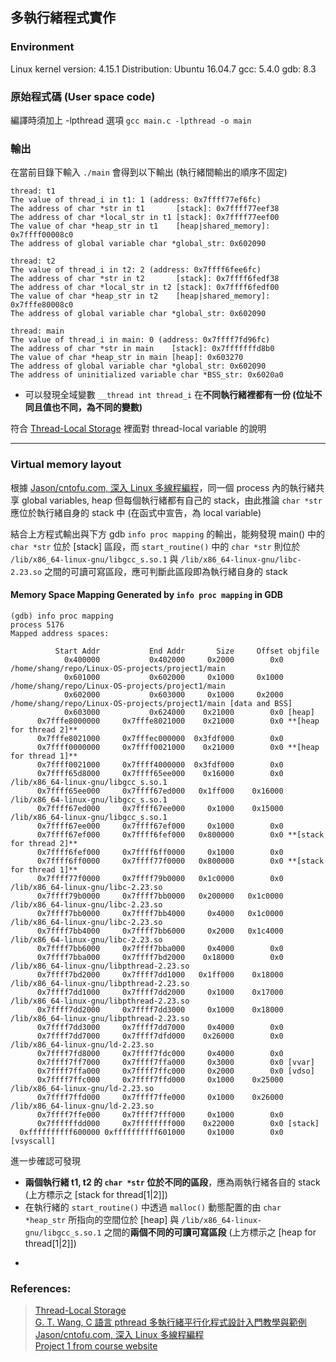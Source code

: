 ## 多執行緒程式實作
### Environment
Linux kernel version: 4.15.1
Distribution: Ubuntu 16.04.7
gcc: 5.4.0 
gdb: 8.3
### 原始程式碼 (User space code)


編譯時須加上 -lpthread 選項
```gcc main.c -lpthread -o main```

### 輸出
在當前目錄下輸入 ``./main`` 
會得到以下輸出 (執行緒間輸出的順序不固定)
```
thread: t1
The value of thread_i in t1: 1 (address: 0x7ffff77ef6fc)
The address of char *str in t1       [stack]: 0x7ffff77eef38
The address of char *local_str in t1 [stack]: 0x7ffff77eef00
The value of char *heap_str in t1    [heap|shared_memory]: 0x7ffff00008c0
The address of global variable char *global_str: 0x602090

thread: t2
The value of thread_i in t2: 2 (address: 0x7ffff6fee6fc)
The address of char *str in t2       [stack]: 0x7ffff6fedf38
The address of char *local_str in t2 [stack]: 0x7ffff6fedf00
The value of char *heap_str in t2    [heap|shared_memory]: 0x7fffe80008c0
The address of global variable char *global_str: 0x602090

thread: main
The value of thread_i in main: 0 (address: 0x7ffff7fd96fc)
The address of char *str in main    [stack]: 0x7fffffffd8b0
The value of char *heap_str in main [heap]: 0x603270
The address of global variable char *global_str: 0x602090
The address of uninitialized variable char *BSS_str: 0x6020a0
```
* 可以發現全域變數 `__thread int thread_i` 在**不同執行緒裡都有一份 (位址不同且值也不同，為不同的變數)**

符合 [Thread-Local Storage](https://web.mit.edu/rhel-doc/3/rhel-gcc-en-3/thread-local.html) 裡面對 thread-local variable 的說明

---
### Virtual memory layout
<!-- *(此 multi-thead program 的 virtual memory layout 還有待探討)* -->

根據 [Jason/cntofu.com, 深入 Linux 多線程編程](https://cntofu.com/book/46/linux_system/shen_rulinux_duo_xian_cheng_bian_cheng.md)，同一個 process 內的執行緒共享 global variables, heap 但每個執行緒都有自己的 stack，由此推論 `char *str` 應位於執行緒自身的 stack 中 (在函式中宣告，為 local variable)

結合上方程式輸出與下方 gdb `info proc mapping` 的輸出，能夠發現 main() 中的 `char *str` 位於 [stack] 區段，而 `start_routine()` 中的 `char *str` 則位於 `/lib/x86_64-linux-gnu/libgcc_s.so.1` 與 `/lib/x86_64-linux-gnu/libc-2.23.so` 之間的可讀可寫區段，應可判斷此區段即為執行緒自身的 stack

#### Memory Space Mapping Generated by `info proc mapping` in GDB
```
(gdb) info proc mapping
process 5176
Mapped address spaces:

          Start Addr           End Addr       Size     Offset objfile
            0x400000           0x402000     0x2000        0x0 /home/shang/repo/Linux-OS-projects/project1/main
            0x601000           0x602000     0x1000     0x1000 /home/shang/repo/Linux-OS-projects/project1/main
            0x602000           0x603000     0x1000     0x2000 /home/shang/repo/Linux-OS-projects/project1/main [data and BSS]
            0x603000           0x624000    0x21000        0x0 [heap]
      0x7fffe8000000     0x7fffe8021000    0x21000        0x0 **[heap for thread 2]**
      0x7fffe8021000     0x7fffec000000  0x3fdf000        0x0 
      0x7ffff0000000     0x7ffff0021000    0x21000        0x0 **[heap for thread 1]**
      0x7ffff0021000     0x7ffff4000000  0x3fdf000        0x0 
      0x7ffff65d8000     0x7ffff65ee000    0x16000        0x0 /lib/x86_64-linux-gnu/libgcc_s.so.1
      0x7ffff65ee000     0x7ffff67ed000   0x1ff000    0x16000 /lib/x86_64-linux-gnu/libgcc_s.so.1
      0x7ffff67ed000     0x7ffff67ee000     0x1000    0x15000 /lib/x86_64-linux-gnu/libgcc_s.so.1
      0x7ffff67ee000     0x7ffff67ef000     0x1000        0x0 
      0x7ffff67ef000     0x7ffff6fef000   0x800000        0x0 **[stack for thread 2]**
      0x7ffff6fef000     0x7ffff6ff0000     0x1000        0x0 
      0x7ffff6ff0000     0x7ffff77f0000   0x800000        0x0 **[stack for thread 1]**
      0x7ffff77f0000     0x7ffff79b0000   0x1c0000        0x0 /lib/x86_64-linux-gnu/libc-2.23.so
      0x7ffff79b0000     0x7ffff7bb0000   0x200000   0x1c0000 /lib/x86_64-linux-gnu/libc-2.23.so
      0x7ffff7bb0000     0x7ffff7bb4000     0x4000   0x1c0000 /lib/x86_64-linux-gnu/libc-2.23.so
      0x7ffff7bb4000     0x7ffff7bb6000     0x2000   0x1c4000 /lib/x86_64-linux-gnu/libc-2.23.so
      0x7ffff7bb6000     0x7ffff7bba000     0x4000        0x0 
      0x7ffff7bba000     0x7ffff7bd2000    0x18000        0x0 /lib/x86_64-linux-gnu/libpthread-2.23.so
      0x7ffff7bd2000     0x7ffff7dd1000   0x1ff000    0x18000 /lib/x86_64-linux-gnu/libpthread-2.23.so
      0x7ffff7dd1000     0x7ffff7dd2000     0x1000    0x17000 /lib/x86_64-linux-gnu/libpthread-2.23.so
      0x7ffff7dd2000     0x7ffff7dd3000     0x1000    0x18000 /lib/x86_64-linux-gnu/libpthread-2.23.so
      0x7ffff7dd3000     0x7ffff7dd7000     0x4000        0x0 
      0x7ffff7dd7000     0x7ffff7dfd000    0x26000        0x0 /lib/x86_64-linux-gnu/ld-2.23.so
      0x7ffff7fd8000     0x7ffff7fdc000     0x4000        0x0 
      0x7ffff7ff7000     0x7ffff7ffa000     0x3000        0x0 [vvar]
      0x7ffff7ffa000     0x7ffff7ffc000     0x2000        0x0 [vdso]
      0x7ffff7ffc000     0x7ffff7ffd000     0x1000    0x25000 /lib/x86_64-linux-gnu/ld-2.23.so
      0x7ffff7ffd000     0x7ffff7ffe000     0x1000    0x26000 /lib/x86_64-linux-gnu/ld-2.23.so
      0x7ffff7ffe000     0x7ffff7fff000     0x1000        0x0 
      0x7ffffffdd000     0x7ffffffff000    0x22000        0x0 [stack]
  0xffffffffff600000 0xffffffffff601000     0x1000        0x0 [vsyscall]
```
進一步確認可發現
* **兩個執行緒 t1, t2 的 `char *str` 位於不同的區段**，應為兩執行緒各自的 stack (上方標示之 [stack for thread[1|2]])
* 在執行緒的 `start_routine()` 中透過 `malloc()` 動態配置的由 `char *heap_str` 所指向的空間位於 [heap] 與 `/lib/x86_64-linux-gnu/libgcc_s.so.1` 之間的**兩個不同的可讀可寫區段** (上方標示之 [heap for thread[1|2]])  
<!-- 根據 [Jason/cntofu.com, 深入 Linux 多線程編程](https://cntofu.com/book/46/linux_system/shen_rulinux_duo_xian_cheng_bian_cheng.md)，該空間應是屬於 shared library, shared memory
> 問題一: 若同一 process 內的執行緒共享 [heap] 的話，則上述的狀況可能是 shared memory 導致的結果? 為了解決這個問題，得先解決另一問題: ***如何確認兩 virtual addresses 是否會被轉換為同一 physical address***  
也就是**如何確認一記憶體區段是否為 shared memory** -->
* 

### References:
> [Thread-Local Storage](https://web.mit.edu/rhel-doc/3/rhel-gcc-en-3/thread-local.html)  
> [G. T. Wang, C 語言 pthread 多執行緒平行化程式設計入門教學與範例](https://blog.gtwang.org/programming/pthread-multithreading-programming-in-c-tutorial/)  
> [Jason/cntofu.com, 深入 Linux 多線程編程](https://cntofu.com/book/46/linux_system/shen_rulinux_duo_xian_cheng_bian_cheng.md)  
> [Project 1 from course website](https://staff.csie.ncu.edu.tw/hsufh/COURSES/FALL2022/linux_project_1.html)
> 